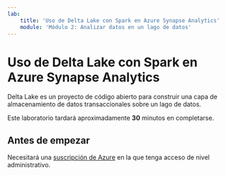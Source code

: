 ```yaml
---
lab:
    title: 'Uso de Delta Lake con Spark en Azure Synapse Analytics'
    module: 'Módulo 2: Analizar datos en un lago de datos'
---
```


# Uso de Delta Lake con Spark en Azure Synapse Analytics

Delta Lake es un proyecto de código abierto para construir una capa de almacenamiento de datos transaccionales sobre un lago de datos.

Este laboratorio tardará aproximadamente **30** minutos en completarse.

## Antes de empezar

Necesitará una [suscripción de Azure](https://azure.microsoft.com/free) en la que tenga acceso de nivel administrativo.
